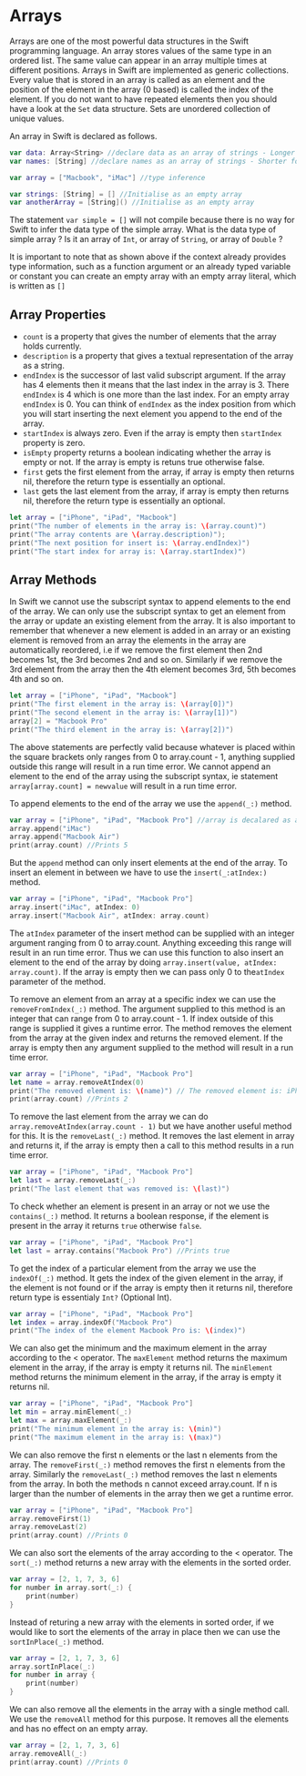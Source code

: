 # Arrays
Arrays are one of the most powerful data structures in the Swift programming language. An array stores values of the same type in an ordered list. The same value can appear in an array multiple times at different positions. Arrays in Swift are implemented as generic collections. Every value that is stored in an array is called as an element and the position of the element in the array (0 based) is called the index of the element. If you do not want to have repeated elements then you should have a look at the `Set` data structure. Sets are unordered collection of unique values.

An array in Swift is declared as follows.
```swift
var data: Array<String> //declare data as an array of strings - Longer form of type annotation
var names: [String] //declare names as an array of strings - Shorter form of type annotation

var array = ["Macbook", "iMac"] //type inference

var strings: [String] = [] //Initialise as an empty array
var anotherArray = [String]() //Initialise as an empty array
```

The statement `var simple = []` will not compile because there is no way for Swift to infer the data type of the simple array. What is the data type of simple array ? Is it an array of `Int`, or array of `String`, or array of `Double` ?

It is important to note that as shown above if the context already provides type information, such as a function argument or an already typed variable or constant you can create an empty array with an empty array literal, which is written as `[]`

## Array Properties

- `count` is a property that gives the number of elements that the array holds currently.
- `description` is a property that gives a textual representation of the array as a string.
- `endIndex` is the successor of last valid subscript argument. If the array has 4 elements then it means that the last index in the array is 3. There `endIndex` is 4 which is one more than the last index. For an empty array `endIndex` is 0. You can think of `endIndex` as the index position from which you will start inserting the next element you append to the end of the array.
- `startIndex` is always zero. Even if the array is empty then `startIndex` property is zero.
- `isEmpty` property returns a boolean indicating whether the array is empty or not. If the array is empty is retuns true otherwise false.
- `first` gets the first element from the array, if array is empty then returns nil, therefore the return type is essentially an optional.
- `last` gets the last element from the array, if array is empty then returns nil, therefore the return type is essentially an optional.

```swift
let array = ["iPhone", "iPad", "Macbook"]
print("The number of elements in the array is: \(array.count)")
print("The array contents are \(array.description)");
print("The next position for insert is: \(array.endIndex)")
print("The start index for array is: \(array.startIndex)")
```

## Array Methods
In Swift we cannot use the subscript syntax to append elements to the end of the array. We can only use the subscript syntax to get an element from the array or update an existing element from the array. It is also important to remember that whenever a new element is added in an array or an existing element is removed from an array the elements in the array are automatically reordered, i.e if we remove the first element then 2nd becomes 1st, the 3rd becomes 2nd and so on. Similarly if we remove the 3rd element from the array then the 4th element becomes 3rd, 5th becomes 4th and so on.
```swift
let array = ["iPhone", "iPad", "Macbook"]
print("The first element in the array is: \(array[0])")
print("The second element in the array is: \(array[1])")
array[2] = "Macbook Pro"
print("The third element in the array is: \(array[2])")
``` 

The above statements are perfectly valid because whatever is placed within the square brackets only ranges from 0 to array.count - 1, anything supplied outside this range will result in a run time error. We cannot append an element to the end of the array using the subscript syntax, ie statement `array[array.count] = newvalue` will result in a run time error.

To append elements to the end of the array we use the `append(_:)` method.
```swift
var array = ["iPhone", "iPad", "Macbook Pro"] //array is decalared as a variable for mutability
array.append("iMac")
array.append("Macbook Air")
print(array.count) //Prints 5
```

But the `append` method can only insert elements at the end of the array. To insert an element in between we have to use the `insert(_:atIndex:)` method.
```swift
var array = ["iPhone", "iPad", "Macbook Pro"]
array.insert("iMac", atIndex: 0)
array.insert("Macbook Air", atIndex: array.count)
```

The `atIndex` parameter of the insert method can be supplied with an integer argument ranging from 0 to array.count. Anything exceeding this range will result in an run time error. Thus we can use this function to also insert an element to the end of the array by doing `array.insert(value, atIndex: array.count)`. If the array is empty then we can pass only 0 to the`atIndex` parameter of the method.

To remove an element from an array at a specific index we can use the `removeFromIndex(_:)` method.
The argument supplied to this method is an integer that can range from 0 to array.count - 1.
If index outside of this range is supplied it gives a runtime error. The method removes the element from the array at the given index and returns the removed element. If the array is empty then any argument supplied to the method will result in a run time error.
```swift
var array = ["iPhone", "iPad", "Macbook Pro"]
let name = array.removeAtIndex(0)
print("The removed element is: \(name)") // The removed element is: iPhone
print(array.count) //Prints 2
```

To remove the last element from the array we can do `array.removeAtIndex(array.count - 1)` but we have another useful method for this. It is the `removeLast(_:)` method. It removes the last element in array and returns it, if the array is empty then a call to this method results in a run time error.
```swift
var array = ["iPhone", "iPad", "Macbook Pro"]
let last = array.removeLast(_:)
print("The last element that was removed is: \(last)")
```

To check whether an element is present in an array or not we use the `contains(_:)` method. It returns a boolean response, if the element is present in the array it returns `true` otherwise `false`.
```swift
var array = ["iPhone", "iPad", "Macbook Pro"]
let last = array.contains("Macbook Pro") //Prints true
```

To get the index of a particular element from the array we use the `indexOf(_:)` method.
It gets the index of the given element in the array, if the element is not found or if the array is empty then it returns nil, therefore return type is essentialy `Int?` (Optional Int).
```swift
var array = ["iPhone", "iPad", "Macbook Pro"]
let index = array.indexOf("Macbook Pro")
print("The index of the element Macbook Pro is: \(index)")
```

We can also get the minimum and the maximum element in the array according to the < operator.
The `maxElement` method returns the maximum element in the array, if the array is empty it returns nil. The `minElement` method returns the minimum element in the array, if the array is empty it returns nil.
```swift
var array = ["iPhone", "iPad", "Macbook Pro"]
let min = array.minElement(_:)
let max = array.maxElement(_:)
print("The minimum element in the array is: \(min)")
print("The maximum element in the array is: \(max)")
```

We can also remove the first n elements or the last n elements from the array. The `removeFirst(_:)` method removes the first n elements from the array. Similarly the `removeLast(_:)` method removes the last n elements from the array. In both the methods n cannot exceed array.count. If n is larger than the number of elements in the array then we get a runtime error.  
```swift
var array = ["iPhone", "iPad", "Macbook Pro"]
array.removeFirst(1)
array.removeLast(2)
print(array.count) //Prints 0
```

We can also sort the elements of the array according to the < operator. The `sort(_:)` method returns a new array with the elements in the sorted order.
```swift
var array = [2, 1, 7, 3, 6]
for number in array.sort(_:) {
	print(number)
}
```

Instead of returing a new array with the elements in sorted order, if we would like to sort the elements of the array in place then we can use the `sortInPlace(_:)` method.
```swift
var array = [2, 1, 7, 3, 6]
array.sortInPlace(_:)
for number in array {
	print(number)
}
```

We can also remove all the elements in the array with a single method call. We use the `removeAll` method for this purpose. It removes all the elements and has no effect on an empty array.
```swift
var array = [2, 1, 7, 3, 6]
array.removeAll(_:)
print(array.count) //Prints 0
```
